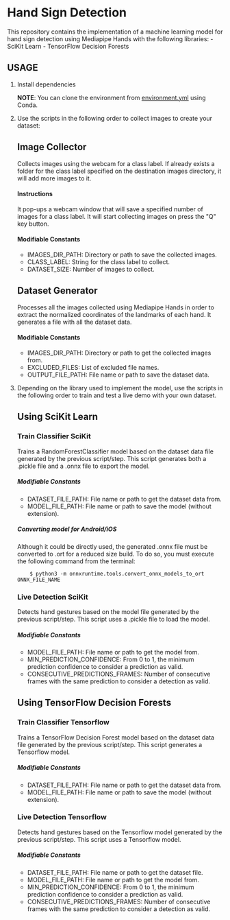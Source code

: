 # Hand Sign Detection

This repository contains the implementation of a machine learning model for hand sign detection using Mediapipe Hands with the following libraries:
	- SciKit Learn
	- TensorFlow Decision Forests

## USAGE

1. Install dependencies

	**NOTE**: You can clone the environment from [environment.yml](https://github.com/danimr99/hand-sign-detection/blob/main/environment.yml) using Conda.
	
2. Use the scripts in the following order to collect images to create your dataset:
	## Image Collector
	Collects images using the webcam for a class label. If already exists a folder for the class label specified on the destination images directory, it will add more images to it.

	#### Instructions
	It pop-ups a webcam window that will save a specified number of images for a class label. It will start collecting images on press the "Q" key button.

	#### Modifiable Constants
	- IMAGES_DIR_PATH: Directory or path to save the collected images.
	- CLASS_LABEL: String for the class label to collect.
	- DATASET_SIZE: Number of images to collect.



	## Dataset Generator
	Processes all the images collected using Mediapipe Hands in order to extract the normalized coordinates of the landmarks of each hand. It generates a file with all the dataset data.

	#### Modifiable Constants
	- IMAGES_DIR_PATH: Directory or path to get the collected images from.
	- EXCLUDED_FILES: List of excluded file names.
	- OUTPUT_FILE_PATH: File name or path to save the dataset data.

3. Depending on the library used to implement the model, use the scripts in the following order to train and test a live demo with your own dataset.

	## Using SciKit Learn
	
	### Train Classifier SciKit
	Trains a RandomForestClassifier model based on the dataset data file generated by the previous script/step. This script generates both a .pickle file and a .onnx file to export the model.

	##### Modifiable Constants
	- DATASET_FILE_PATH: File name or path to get the dataset data from.
	- MODEL_FILE_PATH: File name or path to save the model (without extension).

	##### Converting model for Android/iOS
	Although it could be directly used, the generated .onnx file must be converted to .ort for a reduced size build. To do so, you must execute the following command from the terminal:
	
	```console
		$ python3 -m onnxruntime.tools.convert_onnx_models_to_ort ONNX_FILE_NAME
	```



	### Live Detection SciKit
	Detects hand gestures based on the model file generated by the previous script/step. This script uses a .pickle file to load the model.

	##### Modifiable Constants 
	- MODEL_FILE_PATH: File name or path to get the model from.
	- MIN_PREDICTION_CONFIDENCE: From 0 to 1, the minimum prediction confidence to consider a prediction as valid.
	- CONSECUTIVE_PREDICTIONS_FRAMES: Number of consecutive frames with the same prediction to consider a detection as valid.



	## Using TensorFlow Decision Forests

	### Train Classifier Tensorflow
	Trains a TensorFlow Decision Forest model based on the dataset data file generated by the previous script/step. This script generates a Tensorflow model.

	##### Modifiable Constants
	- DATASET_FILE_PATH: File name or path to get the dataset data from.
	- MODEL_FILE_PATH: File name or path to save the model (without extension).



	### Live Detection Tensorflow
	Detects hand gestures based on the Tensorflow model generated by the previous script/step. This script uses a Tensorflow model.

	##### Modifiable Constants 
	- DATASET_FILE_PATH: File name or path to get the dataset file.
	- MODEL_FILE_PATH: File name or path to get the model from.
	- MIN_PREDICTION_CONFIDENCE: From 0 to 1, the minimum prediction confidence to consider a prediction as valid.
	- CONSECUTIVE_PREDICTIONS_FRAMES: Number of consecutive frames with the same prediction to consider a detection as valid.